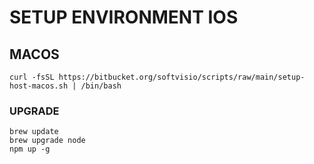 # SETUP ENVIRONMENT IOS

## MACOS

```
curl -fsSL https://bitbucket.org/softvisio/scripts/raw/main/setup-host-macos.sh | /bin/bash
```

### UPGRADE

```
brew update
brew upgrade node
npm up -g
```
